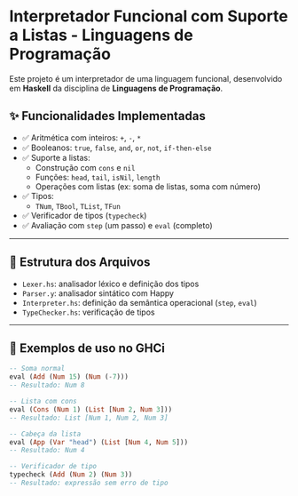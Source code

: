 # Interpretador Funcional com Suporte a Listas - Linguagens de Programação

Este projeto é um interpretador de uma linguagem funcional, desenvolvido em **Haskell** da disciplina de **Linguagens de Programação**.

## ✨ Funcionalidades Implementadas

- ✅ Aritmética com inteiros: `+`, `-`, `*`
- ✅ Booleanos: `true`, `false`, `and`, `or`, `not`, `if-then-else`
- ✅ Suporte a listas:
  - Construção com `cons` e `nil`
  - Funções: `head`, `tail`, `isNil`, `length`
  - Operações com listas (ex: soma de listas, soma com número)
- ✅ Tipos:
  - `TNum`, `TBool`, `TList`, `TFun`
- ✅ Verificador de tipos (`typecheck`)
- ✅ Avaliação com `step` (um passo) e `eval` (completo)

---

## 📁 Estrutura dos Arquivos

- `Lexer.hs`: analisador léxico e definição dos tipos
- `Parser.y`: analisador sintático com Happy
- `Interpreter.hs`: definição da semântica operacional (`step`, `eval`)
- `TypeChecker.hs`: verificação de tipos

---

## 📌 Exemplos de uso no GHCi

```haskell
-- Soma normal
eval (Add (Num 15) (Num (-7))) 
-- Resultado: Num 8

-- Lista com cons
eval (Cons (Num 1) (List [Num 2, Num 3]))
-- Resultado: List [Num 1, Num 2, Num 3]

-- Cabeça da lista
eval (App (Var "head") (List [Num 4, Num 5])) 
-- Resultado: Num 4

-- Verificador de tipo
typecheck (Add (Num 2) (Num 3)) 
-- Resultado: expressão sem erro de tipo

